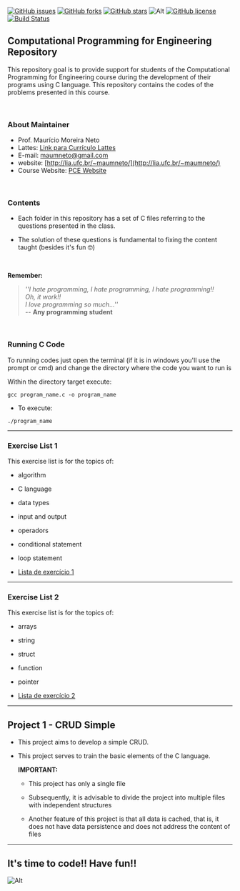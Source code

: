 [![GitHub issues](https://img.shields.io/github/issues/maumneto/programas-c)](https://github.com/maumneto/programas-c/issues)
[![GitHub forks](https://img.shields.io/github/forks/maumneto/programas-c)](https://github.com/maumneto/programas-c/network)
[![GitHub stars](https://img.shields.io/github/stars/maumneto/programas-c)](https://github.com/maumneto/programas-c/stargazers)
![Alt](https://img.shields.io/badge/version-v1.0.3-orange)
[![GitHub license](https://img.shields.io/github/license/maumneto/programas-c)](https://github.com/maumneto/programas-c/blob/master/LICENSE)
[![Build Status](https://travis-ci.com/maumneto/programas-c.svg?branch=master)](https://travis-ci.com/maumneto/programas-c)

## **Computational Programming for Engineering Repository**

This repository goal is to provide support for students of the Computational Programming for Engineering course during the development of their programs using C language. This repository contains the codes of the problems presented in this course.


<br />

### **About Maintainer**


- Prof. Maurício Moreira Neto
- Lattes: [Link para Currículo Lattes](http://lattes.cnpq.br/7534400645876830)
- E-mail: <maumneto@gmail.com>
- website: [http://lia.ufc.br/~maumneto/](http://lia.ufc.br/~maumneto/)
- Course Website: [PCE Website](https://maumneto.github.io/pce/index.html)

<br />

### **Contents**

- Each folder in this repository has a set of C files referring to the questions presented in the class.

- The solution of these questions is fundamental to fixing the content taught (besides it's fun 🤓)

<br />
 
**Remember:**

>_''I hate programming, I hate programming, I hate programming!!_\
>_Oh, it work!!_\
>_I love programming so much...''_\
> -- **Any programming student**

<br />

### **Running C Code**

To running codes just open the terminal (if it is in windows you'll use the prompt or cmd) and change the directory where the code you want to run is

Within the directory target execute:
  
```console
gcc program_name.c -o program_name
```

- To execute:
  
```console
./program_name
```

---

### **Exercise List 1**

This exercise list is for the topics of:

- algorithm
- C language
- data types
- input and output
- operadors
- conditional statement
- loop statement

- [Lista de exercício 1](markdown/lista-exercicio-1.md)

---

### **Exercise List 2**

This exercise list is for the topics of:

- arrays
- string
- struct
- function
- pointer
  
- [Lista de exercício 2](markdown/lista-exercicio-2.md)

----

## **Project 1 - CRUD Simple**
  
- This project aims to develop a simple CRUD.

- This project serves to train the basic elements of the C language.
  
  **IMPORTANT:**
  - This project has only a single file
  
  - Subsequently, it is advisable to divide the project into multiple files with independent structures
  
  - Another feature of this project is that all data is cached, that is, it does not have data persistence and does not address the content of files


<!-- ## **Projeto 2 - CRUD usando Arquivo**

- Este projeto tem o objetivo de desenvolver um CRUD manipulando arquivo.

- O projeto 2 pode ser utilizado para entender melhor conceitos mais avançados de C.

  **Observações:**
  - Este projeto possui diversos arquivos cabeçalhos e de implementação

  - O dados desse projeto são persistidos em um arquivo chamada `register.txt`

  - Basta executar o comando a seguir para compilar o projeto:

  ```console
  gcc -o main main.c screens.c register.c search.c remove_register.c update.c
  ```

  - Para executar:
  
  ```console
  ./main
  ``` -->
  
----

## **It's time to code!! Have fun!!**

![Alt](https://media.giphy.com/media/ZVik7pBtu9dNS/giphy.gif)
